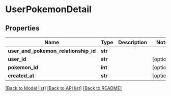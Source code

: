# UserPokemonDetail

## Properties
Name | Type | Description | Notes
------------ | ------------- | ------------- | -------------
**user_and_pokemon_relationship_id** | **str** |  | 
**user_id** | **str** |  | [optional] 
**pokemon_id** | **int** |  | [optional] 
**created_at** | **str** |  | [optional] 

[[Back to Model list]](../README.md#documentation-for-models) [[Back to API list]](../README.md#documentation-for-api-endpoints) [[Back to README]](../README.md)

